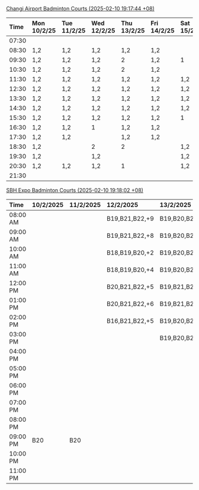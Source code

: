 [Changi Airport Badminton Courts (2025-02-10 19:17:44 +08)](https://www.carc.org.sg/FacilityBooking.aspx)

| Time   | Mon 10/2/25   | Tue 11/2/25   | Wed 12/2/25   | Thu 13/2/25   | Fri 14/2/25   | Sat 15/2/25   | Sun 16/2/25   |
|:-------|:--------------|:--------------|:--------------|:--------------|:--------------|:--------------|:--------------|
| 07:30  |               |               |               |               |               |               |               |
| 08:30  | 1,2           | 1,2           | 1,2           | 1,2           | 1,2           |               |               |
| 09:30  | 1,2           | 1,2           | 1,2           | 2             | 1,2           | 1             |               |
| 10:30  | 1,2           | 1,2           | 1,2           | 2             | 1,2           |               |               |
| 11:30  | 1,2           | 1,2           | 1,2           | 1,2           | 1,2           | 1,2           |               |
| 12:30  | 1,2           | 1,2           | 1,2           | 1,2           | 1,2           | 1,2           |               |
| 13:30  | 1,2           | 1,2           | 1,2           | 1,2           | 1,2           | 1,2           |               |
| 14:30  | 1,2           | 1,2           | 1,2           | 1,2           | 1,2           | 1,2           |               |
| 15:30  | 1,2           | 1,2           | 1,2           | 1,2           | 1,2           | 1             |               |
| 16:30  | 1,2           | 1,2           | 1             | 1,2           | 1,2           |               |               |
| 17:30  | 1,2           | 1,2           |               | 1,2           | 1,2           |               | 1,2           |
| 18:30  | 1,2           |               | 2             | 2             |               | 1,2           |               |
| 19:30  | 1,2           |               | 1,2           |               |               | 1,2           |               |
| 20:30  | 1,2           | 1,2           | 1,2           | 1             |               | 1,2           | 1,2           |
| 21:30  |               |               |               |               |               |               |               |

[SBH Expo Badminton Courts (2025-02-10 19:18:02 +08)](https://singaporebadmintonhall.getomnify.com/widgets/O3MRKGBH359GA55KHMG1RD)

| Time     | 10/2/2025   | 11/2/2025   | 12/2/2025      | 13/2/2025      | 14/2/2025      | 15/2/2025      | 16/2/2025      |
|:---------|:------------|:------------|:---------------|:---------------|:---------------|:---------------|:---------------|
| 08:00 AM |             |             | B19,B21,B22,+9 | B19,B20,B22,+7 | B19,B21,B22,+9 | B15,B16,B17,+4 | B12            |
| 09:00 AM |             |             | B19,B21,B22,+8 | B19,B20,B22,+8 | B20,B21,B22,+7 | B15,B16,B17,+4 |                |
| 10:00 AM |             |             | B18,B19,B20,+2 | B19,B20,B22,+5 | B18,B20,B21,+6 | B16,B19,B20,+4 |                |
| 11:00 AM |             |             | B18,B19,B20,+4 | B19,B20,B22,+5 | B19,B20,B21,+8 | B16,B19,B20,+4 |                |
| 12:00 PM |             |             | B20,B21,B22,+5 | B19,B21,B22,+9 | B19,B21,B22,+9 | B19,B21,B22,+8 |                |
| 01:00 PM |             |             | B20,B21,B22,+6 | B19,B21,B22,+9 | B19,B21,B22,+8 | B19,B21,B22,+8 |                |
| 02:00 PM |             |             | B16,B21,B22,+5 | B19,B20,B21,+8 | B19,B20,B21,+4 | B19,B21,B22,+6 |                |
| 03:00 PM |             |             |                | B19,B20,B21,+3 | B19,B20,B21,+3 |                |                |
| 04:00 PM |             |             |                |                |                |                |                |
| 05:00 PM |             |             |                |                |                |                |                |
| 06:00 PM |             |             |                |                |                |                |                |
| 07:00 PM |             |             |                |                |                |                |                |
| 08:00 PM |             |             |                |                |                |                |                |
| 09:00 PM | B20         | B20         |                |                |                |                |                |
| 10:00 PM |             |             |                |                |                | B19,B20,B22,+8 | B20,B21,B22,+5 |
| 11:00 PM |             |             |                |                |                | B19,B20,B22,+8 | B20,B21,B22,+5 |

